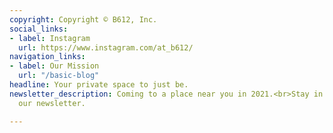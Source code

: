 ```yaml
---
copyright: Copyright © B612, Inc.
social_links:
- label: Instagram
  url: https://www.instagram.com/at_b612/
navigation_links:
- label: Our Mission
  url: "/basic-blog"
headline: Your private space to just be.
newsletter_description: Coming to a place near you in 2021.<br>Stay in touch with
  our newsletter.

---
```

